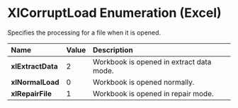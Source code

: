 
# XlCorruptLoad Enumeration (Excel)

Specifies the processing for a file when it is opened.



|**Name**|**Value**|**Description**|
|:-----|:-----|:-----|
|**xlExtractData**|2|Workbook is opened in extract data mode.|
|**xlNormalLoad**|0|Workbook is opened normally.|
|**xlRepairFile**|1|Workbook is opened in repair mode.|
